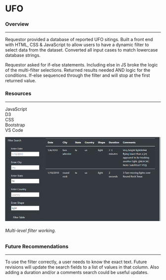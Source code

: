 # UFO
   
### Overview  
--- 
Requestor provided a database of reported UFO sitings.  Built a front end with HTML, CSS & JavaScript to allow users to have a dynamic filter to select data from the dataset.  Converted all input cases to match lowercase database strings.

Requestor asked for if-else statements.  Including else in JS broke the logic of the multi-filter selections.  Returned results needed AND logic for the conditions.  If-else sequenced through the filter and will stop at the first returned value.

### Resources  
---  
JavaScript  
D3  
CSS  
Bootstrap  
VS Code  



![](multi-filter.png)  
###### Multi-level filter working.

### Future Recommendations
---  
To use the filter correctly, a user needs to know the exact text.  Future revisions will update the search fields to a list of values in that column.  Also adding a duration and/or a comments search could be useful updates.